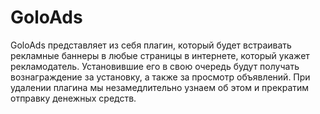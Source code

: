 # GoloAds
GoloAds представляет из себя плагин, который будет встраивать рекламные баннеры в любые страницы в интернете, который укажет рекламодатель. Установившие его в свою очередь будут получать вознаграждение за установку, а также за просмотр объявлений. При удалении плагина мы незамедлительно узнаем об этом и прекратим отправку денежных средств.

